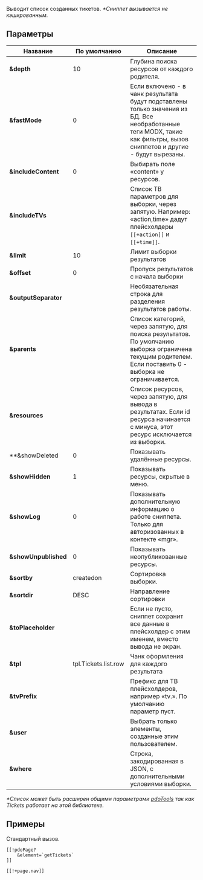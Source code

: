 Выводит список созданных тикетов.
*\*Сниппет вызывается не кэшированным.*

## Параметры

Название			| По умолчанию			| Описание
--------------------|-----------------------|----------------------------------------------------------------------
**&depth**			| 10					| Глубина поиска ресурсов от каждого родителя.
**&fastMode**		| 0						| Если включено - в чанк результата будут подставлены только значения из БД. Все необработанные теги MODX, такие как фильтры, вызов сниппетов и другие - будут вырезаны.
**&includeContent**	| 0						| Выбирать поле «content» у ресурсов.
**&includeTVs**		|  						| Список ТВ параметров для выборки, через запятую. Например: «action,time» дадут плейсхолдеры `[[+action]]` и `[[+time]]`.
**&limit**			| 10					| Лимит выборки результатов
**&offset**			| 0						| Пропуск результатов с начала выборки
**&outputSeparator**|  						| Необязательная строка для разделения результатов работы.
**&parents**		|  						| Список категорий, через запятую, для поиска результатов. По умолчанию выборка ограничена текущим родителем. Если поставить 0 - выборка не ограничивается.
**&resources**		|  						| Список ресурсов, через запятую, для вывода в результатах. Если id ресурса начинается с минуса, этот ресурс исключается из выборки.
**&showDeleted		| 0						| Показывать удалённые ресурсы.
**&showHidden**		| 1						| Показывать ресурсы, скрытые в меню.
**&showLog**		| 0						| Показывать дополнительную информацию о работе сниппета. Только для авторизованных в контекте «mgr».
**&showUnpublished**| 0						| Показывать неопубликованные ресурсы.
**&sortby**			| createdon				| Сортировка выборки.
**&sortdir**		| DESC					| Направление сортировки
**&toPlaceholder**	|  						| Если не пусто, сниппет сохранит все данные в плейсхолдер с этим именем, вместо вывода не экран.
**&tpl**			| tpl.Tickets.list.row	| Чанк оформления для каждого результата
**&tvPrefix**		|  						| Префикс для ТВ плейсхолдеров, например «tv.». По умолчанию параметр пуст.
**&user**			|  						| Выбрать только элементы, созданные этим пользователем.
**&where**			|  						| Строка, закодированная в JSON, с дополнительными условиями выборки.

*\*Список может быть расширен общими параметрами [pdoTools][1] так как Tickets работает на этой библиотеке.*

## Примеры

Стандартный вызов.
```
[[!pdoPage?
	&element=`getTickets`
]]

[[!+page.nav]]
```

[1]: /ru/01_Компоненты/01_pdoTools/04_Общие_параметры.md